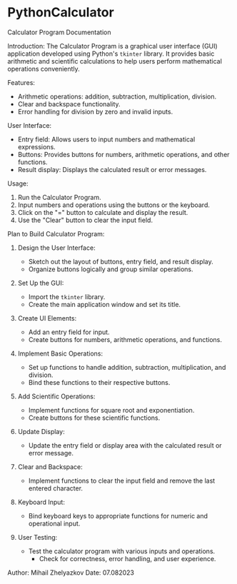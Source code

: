 # PythonCalculator

Calculator Program Documentation

Introduction:
The Calculator Program is a graphical user interface (GUI) application developed using Python's `tkinter` library. It provides basic arithmetic and scientific calculations to help users perform mathematical operations conveniently.

Features:
- Arithmetic operations: addition, subtraction, multiplication, division.
- Clear and backspace functionality.
- Error handling for division by zero and invalid inputs.

User Interface:
- Entry field: Allows users to input numbers and mathematical expressions.
- Buttons: Provides buttons for numbers, arithmetic operations, and other functions.
- Result display: Displays the calculated result or error messages.

Usage:
1. Run the Calculator Program.
2. Input numbers and operations using the buttons or the keyboard.
3. Click on the "=" button to calculate and display the result.
4. Use the "Clear" button to clear the input field.

Plan to Build Calculator Program:
1. Design the User Interface:
   - Sketch out the layout of buttons, entry field, and result display.
   - Organize buttons logically and group similar operations.

2. Set Up the GUI:
   - Import the `tkinter` library.
   - Create the main application window and set its title.

3. Create UI Elements:
   - Add an entry field for input.
   - Create buttons for numbers, arithmetic operations, and functions.

4. Implement Basic Operations:
   - Set up functions to handle addition, subtraction, multiplication, and division.
   - Bind these functions to their respective buttons.

5. Add Scientific Operations:
   - Implement functions for square root and exponentiation.
   - Create buttons for these scientific functions.

7. Update Display:
   - Update the entry field or display area with the calculated result or error message.

8. Clear and Backspace:
   - Implement functions to clear the input field and remove the last entered character.

9. Keyboard Input:
   - Bind keyboard keys to appropriate functions for numeric and operational input.

10. User Testing:
  	- Test the calculator program with various inputs and operations.
    	- Check for correctness, error handling, and user experience.

Author:  Mihail Zhelyazkov
Date: 07.082023


